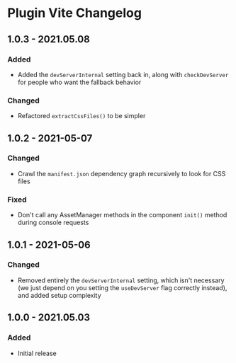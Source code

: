 # Plugin Vite Changelog

## 1.0.3 - 2021.05.08
### Added
* Added the `devServerInternal` setting back in, along with `checkDevServer` for people who want the fallback behavior

### Changed
* Refactored `extractCssFiles()` to be simpler

## 1.0.2 - 2021-05-07
### Changed
* Crawl the `manifest.json` dependency graph recursively to look for CSS files

### Fixed
* Don't call any AssetManager methods in the component `init()` method during console requests

## 1.0.1 - 2021-05-06
### Changed
* Removed entirely the `devServerInternal` setting, which isn't necessary (we just depend on you setting the `useDevServer` flag correctly instead), and added setup complexity

## 1.0.0 - 2021.05.03
### Added
- Initial release
